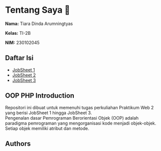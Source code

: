 # Tentang Saya 👋

**Nama:** Tiara Dinda Arumningtyas 

**Kelas:** TI-2B

**NIM:** 230102045 

## Daftar Isi

- [JobSheet 1](jobsheet_1/README.md)
- [JobSheet 2](jobsheet_2/README.md)
- [JobSheet 3](jobsheet_3/README.md)

## OOP PHP Introduction

Repositori ini dibuat untuk memenuhi tugas perkuliahan Praktikum Web 2 yang berisi JobSheet 1 hingga JobSheet 3.  
Pengenalan dasar Pemrograman Berorientasi Objek (OOP) adalah paradigma pemrograman yang mengorganisasi kode menjadi objek-objek. Setiap objek memiliki atribut dan metode.

## Authors
